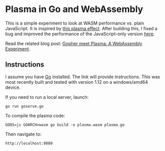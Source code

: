 # Plasma in Go and WebAssembly

This is a simple experiment to look at WASM performance vs. plain JavaScript. It is inspired by [this plasma effect](https://jsfiddle.net/jeremylikness/bVY6t/). After building this, I fixed a bug and improved the performance of the JavaScript-only version [here](https://jsfiddle.net/jeremylikness/1xfh3c25/). 

Read the related blog post: [Gopher meet Plasma: A WebAssembly Experiment](https://blog.jeremylikness.com/gopher-meet-plasma-a-webassembly-experiment-4048e4d3b8d7?utm_source=jeliknes&utm_campaign=plasmawasmgo&utm_medium=githubb).

## Instructions

I assume you have [Go](https://golang.org) installed. The link will provide instructions. This was most recently built and tested with version 1.12 on a windows/amd64 device.

If you need to run a local server, launch:

`go run goserve.go`

To compile the plasma code:

`GOOS=js GOARCH=wasm go build -o plasma.wasm plasma.go`

Then navigate to:

`http://localhost:8080`
